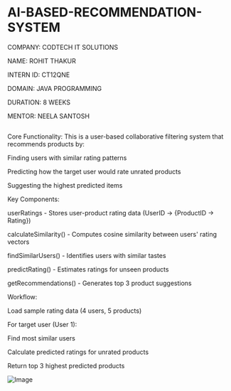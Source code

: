 # AI-BASED-RECOMMENDATION-SYSTEM

COMPANY: CODTECH IT SOLUTIONS

NAME: ROHIT THAKUR

INTERN ID: CT12QNE

DOMAIN: JAVA PROGRAMMING

DURATION: 8 WEEKS

MENTOR: NEELA SANTOSH

##

Core Functionality:
This is a user-based collaborative filtering system that recommends products by:

Finding users with similar rating patterns

Predicting how the target user would rate unrated products

Suggesting the highest predicted items

Key Components:

userRatings - Stores user-product rating data (UserID → {ProductID → Rating})

calculateSimilarity() - Computes cosine similarity between users' rating vectors

findSimilarUsers() - Identifies users with similar tastes

predictRating() - Estimates ratings for unseen products

getRecommendations() - Generates top 3 product suggestions

Workflow:

Load sample rating data (4 users, 5 products)

For target user (User 1):

Find most similar users

Calculate predicted ratings for unrated products

Return top 3 highest predicted products

![Image](https://github.com/user-attachments/assets/9268cee7-1b96-4fba-8e9a-2ce6d87012f7)
